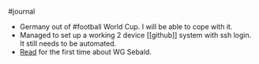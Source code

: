 #journal 
- Germany out of #football World Cup. I will be able to cope with it. 
- Managed to set up a working 2 device [[github]] system with ssh login. It still needs to be automated. 
- [Read](https://www.thearticle.com/anglo-german-landscapes-wg-sebald) for the first time about WG Sebald. 